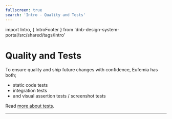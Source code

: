 ```yaml
---
fullscreen: true
search: 'Intro - Quality and Tests'
---
```


import Intro, { IntroFooter } from 'dnb-design-system-portal/src/shared/tags/Intro'

<Intro>

# Quality and Tests

To ensure quality and ship future changes with confidence, Eufemia has both;

- static code tests
- integration tests
- and visual assertion tests / screenshot tests

Read [more about tests](!/uilib/usage/best-practices/for-testing).

---

<IntroFooter href="/uilib/intro/14-helpers" text="Next - Helpers" />

</Intro>
